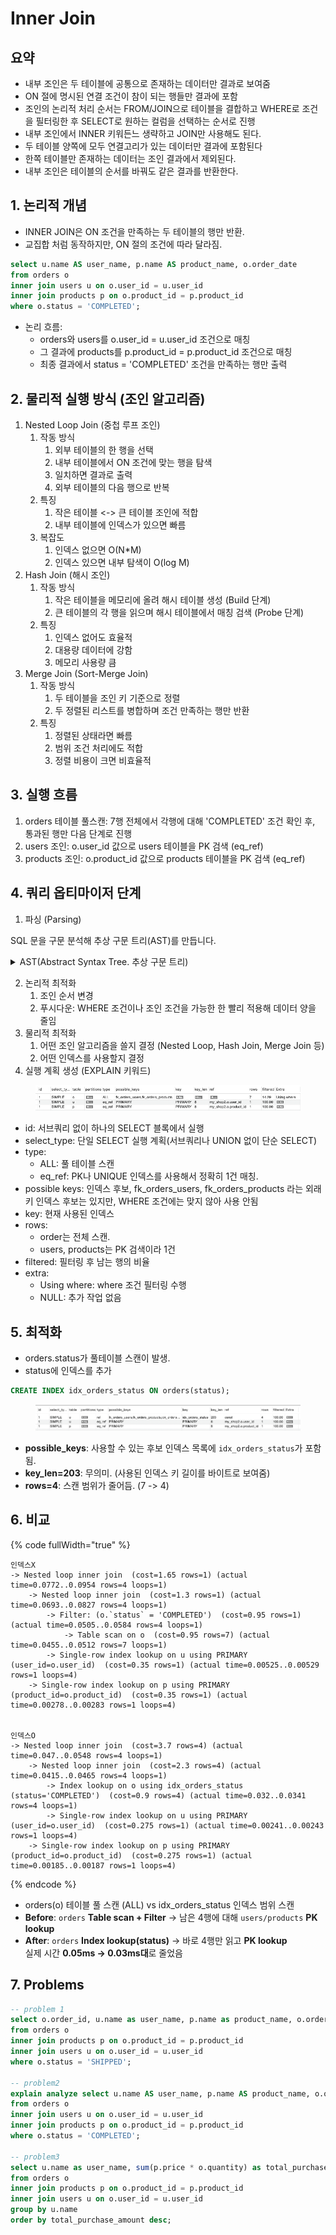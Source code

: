 # Inner Join

## 요약

* 내부 조인은 두 테이블에 공통으로 존재하는 데이터만 결과로 보여줌
* ON 절에 명시된 연결 조건이 참이 되는 행들만 결과에 포함
* 조인의 논리적 처리 순서는 FROM/JOIN으로 테이블을 결합하고 WHERE로 조건을 필터링한 후 SELECT로 원하는 컬럼을 선택하는 순서로 진행
* 내부 조인에서 INNER 키워든느 생략하고 JOIN만 사용해도 된다.
* 두 테이블 양쪽에 모두 연결고리가 있는 데이터만 결과에 포함된다
* 한쪽 테이블만 존재하는 데이터는 조인 결과에서 제외된다.
* 내부 조인은 테이블의 순서를 바꿔도 같은 결과를 반환한다.



## 1. 논리적 개념

* INNER JOIN은 ON 조건을 만족하는 두 테이블의 행만 반환.
* 교집합 처럼 동작하지만, ON 절의 조건에 따라 달라짐.

```sql
select u.name AS user_name, p.name AS product_name, o.order_date
from orders o
inner join users u on o.user_id = u.user_id
inner join products p on o.product_id = p.product_id
where o.status = 'COMPLETED';
```

* 논리 흐름:
  * orders와 users를 o.user\_id = u.user\_id 조건으로 매칭
  * 그 결과에 products를 p.product\_id = p.product\_id 조건으로 매칭
  * 최종 결과에서 status = 'COMPLETED' 조건을 만족하는 행만 출력



## 2. 물리적 실행 방식 (조인 알고리즘)

1. Nested Loop Join (중첩 루프 조인)
   1. 작동 방식
      1. 외부 테이블의 한 행을 선택
      2. 내부 테이블에서 ON 조건에 맞는 행을 탐색
      3. 일치하면 결과로 출력
      4. 외부 테이블의 다음 행으로 반복
   2. 특징
      1. 작은 테이블 <-> 큰 테이블 조인에 적합
      2. 내부 테이블에 인덱스가 있으면 빠름
   3. 복잡도
      1. 인덱스 없으면 O(N\*M)
      2. 인덱스 있으면 내부 탐색이 O(log M)
2. Hash Join (해시 조인)
   1. 작동 방식
      1. 작은 테이블을 메모리에 올려 해시 테이블 생성 (Build 단계)
      2. 큰 테이블의 각 행을 읽으며 해시 테이블에서 매칭 검색 (Probe 단계)
   2. 특징
      1. 인덱스 없어도 효율적
      2. 대용량 데이터에 강함
      3. 메모리 사용량 큼
3. Merge Join (Sort-Merge Join)
   1. 작동 방식
      1. 두 테이블을 조인 키 기준으로 정렬
      2. 두 정렬된 리스트를 병합하며 조건 만족하는 행만 반환
   2. 특징
      1. 정렬된 상태라면 빠름
      2. 범위 조건 처리에도 적합
      3. 정렬 비용이 크면 비효율적



## 3. 실행 흐름

1. orders 테이블 풀스캔: 7행 전체에서 각행에 대해 'COMPLETED' 조건 확인 후, 통과된 행만 다음 단계로 진행
2. users 조인: o.user\_id 값으로 users 테이블을 PK 검색 (eq\_ref)
3. products 조인: o.product\_id 값으로 products 테이블을 PK 검색 (eq\_ref)



## 4. 쿼리 옵티마이저 단계

1. 파싱 (Parsing)

SQL 문을 구문 분석해 추상 구문 트리(AST)를 만듭니다.

<details>

<summary>AST(Abstract Syntax Tree. 추상 구문 트리)</summary>

코드 -> 파서가 읽어서 구문적 요소를 계층 구조로 표현한 것.&#x20;

<figure><img src="../.gitbook/assets/image.png" alt=""><figcaption></figcaption></figure>

</details>

2. 논리적 최적화
   1. 조인 순서 변경
   2. 푸시다운: WHERE 조건이나 조인 조건을 가능한 한 빨리 적용해 데이터 양을 줄임
3. 물리적 최적화
   1. 어떤 조인 알고리즘을 쓸지 결정 (Nested Loop, Hash Join, Merge Join 등)
   2. 어떤 인덱스를 사용할지 결정
4. 실행 계획 생성 (EXPLAIN 키워드)

<figure><img src="../.gitbook/assets/image (1).png" alt=""><figcaption></figcaption></figure>

* id: 서브쿼리 없이 하나의 SELECT 블록에서 실행
* select\_type: 단일 SELECT 실행 계획(서브쿼리나 UNION 없이 단순 SELECT)
* type:
  * ALL: 풀 테이블 스캔
  * eq\_ref: PK나 UNIQUE 인덱스를 사용해서 정확히 1건 매칭.
* possible keys: 인덱스 후보, fk\_orders\_users, fk\_orders\_products 라는 외래키 인덱스 후보는 있지만, WHERE 조건에는 맞지 않아 사용 안됨
* key: 현재 사용된 인덱스
* rows:&#x20;
  * order는 전체 스캔.
  * users, products는 PK 검색이라 1건
*
  filtered: 필터링 후 남는 행의 비율
* extra:
  * Using where: where 조건 필터링 수행
  * NULL: 추가 작업 없음



## 5. 최적화

* orders.status가 풀테이블 스캔이 발생.
* status에 인덱스를 추가

```sql
CREATE INDEX idx_orders_status ON orders(status);
```

<figure><img src="../.gitbook/assets/image (5).png" alt=""><figcaption></figcaption></figure>

* **possible\_keys**: 사용할 수 있는 후보 인덱스 목록에 `idx_orders_status`가 포함됨.
* **key\_len=203**: 무의미. (사용된 인덱스 키 길이를 바이트로 보여줌)
* **rows=4**: 스캔 범위가 줄어듬. (7 -> 4)



## 6. 비교

{% code fullWidth="true" %}
```
인덱스X
-> Nested loop inner join  (cost=1.65 rows=1) (actual time=0.0772..0.0954 rows=4 loops=1)
    -> Nested loop inner join  (cost=1.3 rows=1) (actual time=0.0693..0.0827 rows=4 loops=1)
        -> Filter: (o.`status` = 'COMPLETED')  (cost=0.95 rows=1) (actual time=0.0505..0.0584 rows=4 loops=1)
            -> Table scan on o  (cost=0.95 rows=7) (actual time=0.0455..0.0512 rows=7 loops=1)
        -> Single-row index lookup on u using PRIMARY (user_id=o.user_id)  (cost=0.35 rows=1) (actual time=0.00525..0.00529 rows=1 loops=4)
    -> Single-row index lookup on p using PRIMARY (product_id=o.product_id)  (cost=0.35 rows=1) (actual time=0.00278..0.00283 rows=1 loops=4)
    
    
인덱스O
-> Nested loop inner join  (cost=3.7 rows=4) (actual time=0.047..0.0548 rows=4 loops=1)
    -> Nested loop inner join  (cost=2.3 rows=4) (actual time=0.0415..0.0465 rows=4 loops=1)
        -> Index lookup on o using idx_orders_status (status='COMPLETED')  (cost=0.9 rows=4) (actual time=0.032..0.0341 rows=4 loops=1)
        -> Single-row index lookup on u using PRIMARY (user_id=o.user_id)  (cost=0.275 rows=1) (actual time=0.00241..0.00243 rows=1 loops=4)
    -> Single-row index lookup on p using PRIMARY (product_id=o.product_id)  (cost=0.275 rows=1) (actual time=0.00185..0.00187 rows=1 loops=4)
```
{% endcode %}

* orders(o) 테이블 풀 스캔 (ALL) vs idx\_orders\_status 인덱스 범위 스캔
* **Before**: `orders` **Table scan + Filter** → 남은 4행에 대해 `users/products` **PK lookup**
* **After**: `orders` **Index lookup(status)** → 바로 4행만 읽고 **PK lookup**\
  실제 시간 **0.05ms → 0.03ms대**로 줄었음



## 7. Problems

```sql
-- problem 1
select o.order_id, u.name as user_name, p.name as product_name, o.order_date
from orders o
inner join products p on o.product_id = p.product_id
inner join users u on o.user_id = u.user_id
where o.status = 'SHIPPED';

-- problem2
explain analyze select u.name AS user_name, p.name AS product_name, o.order_date
from orders o
inner join users u on o.user_id = u.user_id
inner join products p on o.product_id = p.product_id
where o.status = 'COMPLETED';

-- problem3
select u.name as user_name, sum(p.price * o.quantity) as total_purchase_amount
from orders o
inner join products p on o.product_id = p.product_id
inner join users u on o.user_id = u.user_id
group by u.name
order by total_purchase_amount desc;
```
